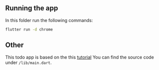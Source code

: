 ## Running the app
In this folder run the following commands:

```bash
flutter run -d chrome
```

## Other
This todo app is based on the this [tutorial](https://daily-dev-tips.com/posts/build-a-todo-list-app-with-flutter/)
You can find the source code under `/lib/main.dart`. 